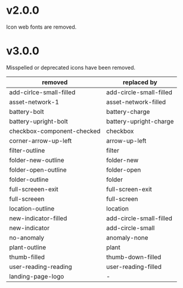# v2.0.0

Icon web fonts are removed.

# v3.0.0

Misspelled or deprecated icons have been removed. 

| removed    | replaced by |
| -------- | ------- |
| add-cirlce-small-filled | add-circle-small-filled |
| asset-network-1 | asset-network-filled |
| battery-bolt | battery-charge |
| battery-upright-bolt | battery-upright-charge |
| checkbox-component-checked | checkbox |
| corner-arrow-up-left | arrow-up-left |
| filter-outline | filter |
| folder-new-outline | folder-new |
| folder-open-outline | folder-open |
| folder-outline | folder |
| full-screeen-exit | full-screen-exit |
| full-screeen | full-screen |
| location-outline | location |
| new-indicator-filled | add-circle-small-filled |
| new-indicator | add-circle-small |
| no-anomaly | anomaly-none |
| plant-outline | plant |
| thumb-filled | thumb-down-filled |
| user-reading-reading | user-reading-filled |
| landing-page-logo | - |